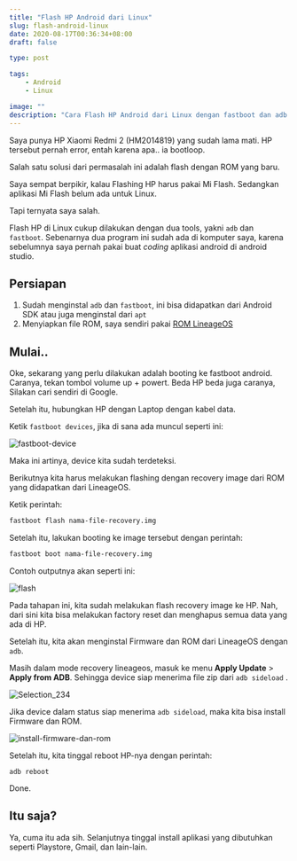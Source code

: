 ```yaml
---
title: "Flash HP Android dari Linux"
slug: flash-android-linux
date: 2020-08-17T00:36:34+08:00
draft: false

type: post

tags:
    - Android
    - Linux

image: ""
description: "Cara Flash HP Android dari Linux dengan fastboot dan adb."
---
```


Saya punya HP Xiaomi Redmi 2 (HM2014819) yang sudah lama mati. HP tersebut pernah error, entah karena apa.. ia bootloop.

Salah satu solusi dari permasalah ini adalah flash dengan ROM yang baru.

Saya sempat berpikir, kalau Flashing HP harus pakai Mi Flash. Sedangkan aplikasi Mi Flash belum ada untuk Linux.

Tapi ternyata saya salah.

Flash HP di Linux cukup dilakukan dengan dua tools, yakni `adb` dan `fastboot`. Sebenarnya dua program ini sudah ada di komputer saya, karena sebelumnya saya pernah pakai buat *coding* aplikasi android di android studio.

## Persiapan

1. Sudah menginstal `adb` dan `fastboot`, ini bisa didapatkan dari Android SDK atau juga menginstal dari `apt`
2. Menyiapkan file ROM, saya sendiri pakai [ROM LineageOS](https://wiki.lineageos.org/devices/) 

## Mulai..

Oke, sekarang yang perlu dilakukan adalah booting ke fastboot android. Caranya, tekan tombol volume up + powert. Beda HP beda juga caranya, Silakan cari sendiri di Google.

Setelah itu, hubungkan HP dengan Laptop dengan kabel data.

Ketik `fastboot devices`, jika di sana ada muncul seperti ini:

![fastboot-device](/img/flash-android-linux/fastboot-device.png)

Maka ini artinya, device kita sudah terdeteksi.

Berikutnya kita harus melakukan flashing dengan recovery image dari ROM yang didapatkan dari LineageOS.

Ketik perintah:

```bash
fastboot flash nama-file-recovery.img
```

Setelah itu, lakukan booting ke image tersebut dengan perintah:

```bash
fastboot boot nama-file-recovery.img
```

Contoh outputnya akan seperti ini:

![flash](/img/flash-android-linux/flash.png)

Pada tahapan ini, kita sudah melakukan flash recovery image ke HP. Nah, dari sini kita bisa melakukan factory reset dan menghapus semua data yang ada di HP.

Setelah itu, kita akan menginstal Firmware dan ROM dari LineageOS dengan `adb`.

Masih dalam mode recovery lineageos, masuk ke menu **Apply Update** > **Apply from ADB**. Sehingga device siap menerima file zip dari `adb sideload` .

![Selection_234](/img/flash-android-linux/lineageosrecovery.png)

Jika device dalam status siap menerima `adb sideload`, maka kita bisa install Firmware dan ROM.

![install-firmware-dan-rom](/img/flash-android-linux/install-firmware-dan-rom.png)

Setelah itu, kita tinggal reboot HP-nya dengan perintah:

```
adb reboot
```

Done.

## Itu saja?

Ya, cuma itu ada sih. Selanjutnya tinggal install aplikasi yang dibutuhkan seperti Playstore, Gmail, dan lain-lain.